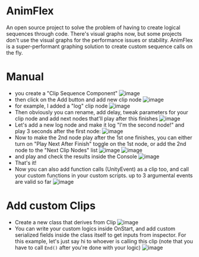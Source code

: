 # AnimFlex

An open source project to solve the problem of having to create logical sequences through code. There's visual graphs now, but some projects don't use the visual graphs for the performance issues or stability.
AnimFlex is a super-performant graphing solution to create custom sequence calls on the fly. 

# Manual
* you create a "Clip Sequence Component"
![image](https://user-images.githubusercontent.com/79690923/175804646-549ec686-723c-481b-b5b4-49c5343a981f.png)
* then click on the Add button and add new clip node
![image](https://user-images.githubusercontent.com/79690923/175804683-647963e8-1fef-431c-8b3a-c11e571ee559.png)
* for example, I added a "log" clip node
![image](https://user-images.githubusercontent.com/79690923/175804741-3faa8cb0-720e-434a-9eec-bd4d803d2011.png)
* Then obviously you can rename, add delay, tweak parameters for your clip node and add next nodes that'll play after this finishes
![image](https://user-images.githubusercontent.com/79690923/175804791-a200d942-830a-4681-97b5-3085cf2cc3ca.png)
* Let's add a new log node and make it log "I'm the second node!" and play 3 seconds after the first node:
![image](https://user-images.githubusercontent.com/79690923/175804848-6ea7371a-2a92-4f53-8b21-d5d270063f60.png)
* Now to make the 2nd node play after the 1st one finishes, you can either turn on "Play Next After Finish" toggle on the 1st node, or add the 2nd node to the "Next Clip Nodes" list
![image](https://user-images.githubusercontent.com/79690923/175804918-bab7e97c-23c4-426b-bb6c-cfa1118cf4a7.png)
![image](https://user-images.githubusercontent.com/79690923/175804920-b4cad61c-3c1a-4211-ae02-011cfd5518b5.png)
* and play and check the results inside the Console
![image](https://user-images.githubusercontent.com/79690923/175804934-2309efef-c78b-487c-9ffc-0c494931c7d8.png)
* That's it! 
* Now you can also add function calls (UnityEvent) as a clip too, and call your custom functions in your custom scripts. up to 3 argumental events are valid so far
![image](https://user-images.githubusercontent.com/79690923/175805014-1bf0eab6-0b83-458c-b77b-facddab7b026.png)

# Add custom Clips
* Create a new class that derives from Clip
![image](https://user-images.githubusercontent.com/79690923/175805081-72562db6-0c51-4dc7-a9c8-92d4a21b654c.png)
* You can write your custom logics inside OnStart, and add custom serialized fields inside the class itself to get inputs from inspector. 
For this example, let's just say hi to whoever is calling this clip (note that you have to call `End()` after you're done with your logic)
![image](https://user-images.githubusercontent.com/79690923/175805170-287ed29d-f660-42a1-b19d-474b60e8f8e0.png)

